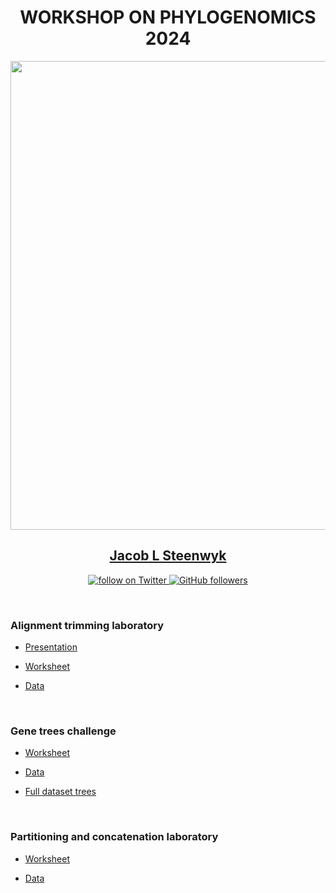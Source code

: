 <center>

# WORKSHOP ON PHYLOGENOMICS 2024

<img src="https://i0.wp.com/evomics.org/wp-content/uploads/2012/07/20120115-IMG_0297.jpg" width="750">

## [Jacob L Steenwyk](https://jlsteenwyk.com/)
<a href="https://twitter.com/intent/follow?screen_name=jlsteenwyk" alt="Author Twitter"><img src="https://img.shields.io/twitter/follow/jlsteenwyk?style=social&logo=twitter" alt="follow on Twitter">
</a>
<a href="https://github.com/JLSteenwyk"><img alt="GitHub followers" src="https://img.shields.io/github/followers/JLSteenwyk?style=social"></a>

</center>

<br />

### Alignment trimming laboratory

* [Presentation](https://github.com/JLSteenwyk/2024_phylogenomics_workshop/blob/main/Trimming.pdf)

* [Worksheet](https://github.com/JLSteenwyk/2024_phylogenomics_workshop/blob/main/trimming/alignment_trimming.html)

* [Data](https://github.com/JLSteenwyk/2024_phylogenomics_workshop/raw/main/trimming/alignment_trimming_data.tar.gz)

<br />

### Gene trees challenge
* [Worksheet](https://github.com/JLSteenwyk/2024_phylogenomics_workshop/blob/main/trimming/alignment_trimming.html)

* [Data](https://github.com/JLSteenwyk/2024_phylogenomics_workshop/raw/main/gene_trees_challenge/gene_tree_challenge_data/data.tar.gz)

* [Full dataset trees](https://github.com/JLSteenwyk/2024_phylogenomics_workshop/raw/main/gene_trees_challenge/gene_tree_challenge_data/full_dataset_trees.tar.gz)

<br />

### Partitioning and concatenation laboratory

* [Worksheet](https://github.com/JLSteenwyk/2024_phylogenomics_workshop/blob/main/partitioning_and_concatenation/partitioning_and_concatenation.html)

* [Data](https://github.com/JLSteenwyk/2024_phylogenomics_workshop/raw/main/partitioning_and_concatenation/partitioning_and_concatenation_data.tar.gz)

<br />
